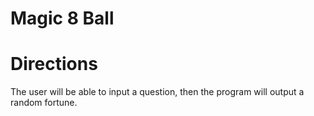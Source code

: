 # Magic 8 Ball

# Directions
The user will be able to input a question, then the program will output a random fortune.